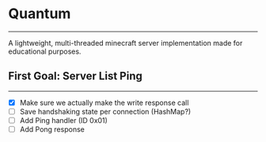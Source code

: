 # Quantum

---

A lightweight, multi-threaded minecraft server implementation made for educational purposes.


## First Goal: Server List Ping

---

- [x] Make sure we actually make the write response call
- [ ] Save handshaking state per connection (HashMap?)
- [ ] Add Ping handler (ID 0x01)
- [ ] Add Pong response
